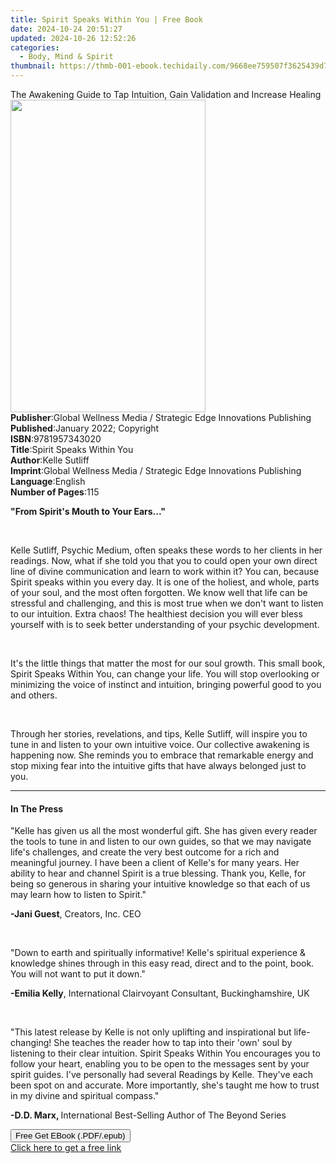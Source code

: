 ```yaml
---
title: Spirit Speaks Within You | Free Book
date: 2024-10-24 20:51:27
updated: 2024-10-26 12:52:26
categories:
  - Body, Mind & Spirit
thumbnail: https://thmb-001-ebook.techidaily.com/9668ee759507f3625439d7218f4e4fc6760d6849b23b6b9418f3ad8a5e3828fd.jpg
---
```

<main id="book-container">
  <div class="flex flex-col">
    <div class="book-brief flex-1 py-6 px-4 sm:p-6 md:py-10 md:px-8">
      <!-- brief-->
      <div class="book-brief-main">
        The Awakening Guide to Tap Intuition, Gain Validation and Increase
        Healing
      </div>
    </div>
    <div
      class="book-meta-info flex-1 grid gap-4 col-start-1 col-end-3 row-start-1 sm:mb-6 sm:grid-cols-4 lg:gap-6 lg:col-start-2 lg:row-end-6 lg:row-span-6 lg:mb-0"
    >
      <div
        class="book-meta-info-left place-content-center mt-4 p-4 text-sm leading-6 col-start-2 col-span-2 dark:text-slate-400"
      >
        <img
          class="w-full h-500 object-cover rounded-lg sm:h-255 sm:col-span-2 lg:col-span-full"
          src="https://img-001-ebook.techidaily.com/31e7c9de30e29d7a17300167c69ee02eac5149e8c2b693ce1f916401f2725142.jpg"
          alt=""
          width="312"
          height="500"
        />
      </div>
      <div
        class="book-meta-info-right mt-2 col-start-1 row-start-2 col-span-3 self-center"
      >
        <!-- meta data  -->
        <div class="flex flex-col px-4 md:px-8">
          <div class="flex-1">
            <strong>Publisher</strong>:<span class="px-2"
              >Global Wellness Media / Strategic Edge Innovations
              Publishing</span
            >
          </div>
          <div class="flex-1">
            <strong>Published</strong>:<span class="px-2"
              >January 2022; Copyright</span
            >
          </div>
          <div class="flex-1">
            <strong>ISBN</strong>:<span class="px-2">9781957343020</span>
          </div>
          <div class="flex-1">
            <strong>Title</strong>:<span class="px-2"
              >Spirit Speaks Within You</span
            >
          </div>
          <div class="flex-1">
            <strong>Author</strong>:<span class="px-2">Kelle Sutliff</span>
          </div>
          <div class="flex-1">
            <strong>Imprint</strong>:<span class="px-2"
              >Global Wellness Media / Strategic Edge Innovations
              Publishing</span
            >
          </div>
          <div class="flex-1">
            <strong>Language</strong>:<span class="px-2">English</span>
          </div>
          <div class="flex-1">
            <strong>Number of Pages</strong>:<span class="px-2">115</span>
          </div>
        </div>
      </div>
    </div>
    <div class="book-description flex-1 py-6 px-4 sm:p-6 md:py-10 md:px-8">
      <div class="book-description-main">
        <div accordion-content="" id="description">
          <p><strong>"From Spirit's Mouth to Your Ears..."</strong></p>
          <p><br /></p>
          <p>
            Kelle Sutliff, Psychic Medium, often speaks these words to her
            clients in her readings. Now, what if she told you that you to could
            open your own direct line of divine communication and learn to work
            within it? You can, because Spirit speaks within you every day. It
            is one of the holiest, and whole, parts of your soul, and the most
            often forgotten. We know well that life can be stressful and
            challenging, and this is most true when we don't want to listen to
            our intuition. Extra chaos! The healthiest decision you will ever
            bless yourself with is to seek better understanding of your psychic
            development.
          </p>
          <p><br /></p>
          <p>
            It's the little things that matter the most for our soul growth.
            This small book, Spirit Speaks Within You, can change your life. You
            will stop overlooking or minimizing the voice of instinct and
            intuition, bringing powerful good to you and others.
          </p>
          <p><br /></p>
          <p>
            Through her stories, revelations, and tips, Kelle Sutliff, will
            inspire you to tune in and listen to your own intuitive voice. Our
            collective awakening is happening now. She reminds you to embrace
            that remarkable energy and stop mixing fear into the intuitive gifts
            that have always belonged just to you.
          </p>
        </div>
        <div class="accordion-fader"></div>
      </div>
    </div>
    <div class="book-excerpts flex-1 py-6 px-4 sm:p-6 md:py-10 md:px-8">
      <!-- excerpts-->
      <div class="book-excerpts-main">
        <hr />
        <h4 class="placeholder placeholder-heading">
          <span>In The Press</span>
        </h4>
        <p></p>
        <p class="ql-align-center">
          "Kelle has given us all the most wonderful gift. She has given every
          reader the tools to tune in and listen to our own guides, so that we
          may navigate life's challenges, and create the very best outcome for a
          rich and meaningful journey. I have been a client of Kelle's for many
          years. Her ability to hear and channel Spirit is a true blessing.
          Thank you, Kelle, for being so generous in sharing your intuitive
          knowledge so that each of us may learn how to listen to Spirit."
        </p>
        <p class="ql-align-center">
          <strong>-Jani Guest</strong>, Creators, Inc. CEO
        </p>
        <p class="ql-align-center"><br /></p>
        <p class="ql-align-center">
          "Down to earth and spiritually informative! Kelle's spiritual
          experience &amp; knowledge shines through in this easy read, direct
          and to the point, book. You will not want to put it down."
        </p>
        <p class="ql-align-center">
          <strong>-Emilia Kelly</strong>, International Clairvoyant Consultant,
          Buckinghamshire, UK
        </p>
        <p class="ql-align-center"><br /></p>
        <p class="ql-align-center">
          "This latest release by Kelle is not only uplifting and inspirational
          but life-changing! She teaches the reader how to tap into their 'own'
          soul by listening to their clear intuition. Spirit Speaks Within You
          encourages you to follow your heart, enabling you to be open to the
          messages sent by your spirit guides. I've personally had several
          Readings by Kelle. They've each been spot on and accurate. More
          importantly, she's taught me how to trust in my divine and spiritual
          compass."
        </p>
        <p class="ql-align-center">
          <strong>-D.D. Marx, </strong>International Best-Selling Author of The
          Beyond Series
        </p>
        <p></p>
      </div>
    </div>
    <div
      class="book-about-author flex-1 py-6 px-4 sm:p-6 md:py-10 md:px-8"
    ></div>
    <div class="book-free-get flex-1 py-6 px-4 sm:p-6 md:py-10 md:px-8">
      <button
        id="btn-free-get"
        class="bg-blue-500 hover:bg-blue-700 text-white font-bold py-2 px-4 rounded"
      >
        Free Get EBook (.PDF/.epub)
      </button>
      <div id="countdown-display" class="px-2 text-lg mt-2"></div>
      <a
        id="free-link"
        class="hidden bg-blue-500 hover:bg-blue-700 text-white font-bold py-2 px-4 rounded"
        href="https://www.ebooks.com/en-us/book/210508939/spirit-speaks-within-you/kelle-sutliff/"
        target="_blank"
        >Click here to get a free link</a
      >
    </div>
    <script>
      let countdownTime = 0;
      let countdownInterval = null;
      document
        .getElementById('btn-free-get')
        .addEventListener('click', startCountdown);
      function startCountdown() {
        countdownTime = new Date().getTime() + 60000 * 3;
        countdownInterval = setInterval(updateCountdown, 1000);
        document.getElementById('btn-free-get').disabled = true;
        document
          .getElementById('btn-free-get')
          .classList.add('bg-gray-500', 'cursor-not-allowed');
      }
      function updateCountdown() {
        let currentTime = new Date().getTime();
        let timeLeft = countdownTime - currentTime;
        let secondsLeft = Math.floor(timeLeft / 1000);
        document.getElementById('countdown-display').innerHTML =
          `Remaining time: ${secondsLeft} seconds.`;
        if (secondsLeft <= 0) {
          clearInterval(countdownInterval);
          document.getElementById('btn-free-get').classList.add('hidden');
          document.getElementById('free-link').classList.remove('hidden');
          document.getElementById('countdown-display').innerHTML = '';
        }
      }
    </script>
  </div>
</main>
